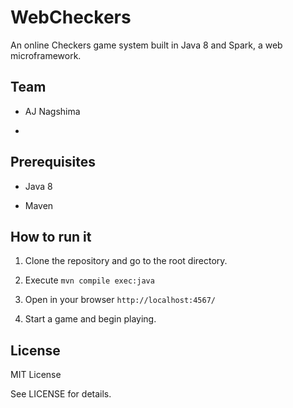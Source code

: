 # WebCheckers

An online Checkers game system built in Java 8 and Spark, a web
microframework.


## Team

- AJ Nagshima

-


## Prerequisites

- Java 8

- Maven


## How to run it

1. Clone the repository and go to the root directory.

2. Execute `mvn compile exec:java`

3. Open in your browser `http://localhost:4567/`

4. Start a game and begin playing.


## License

MIT License

See LICENSE for details.
